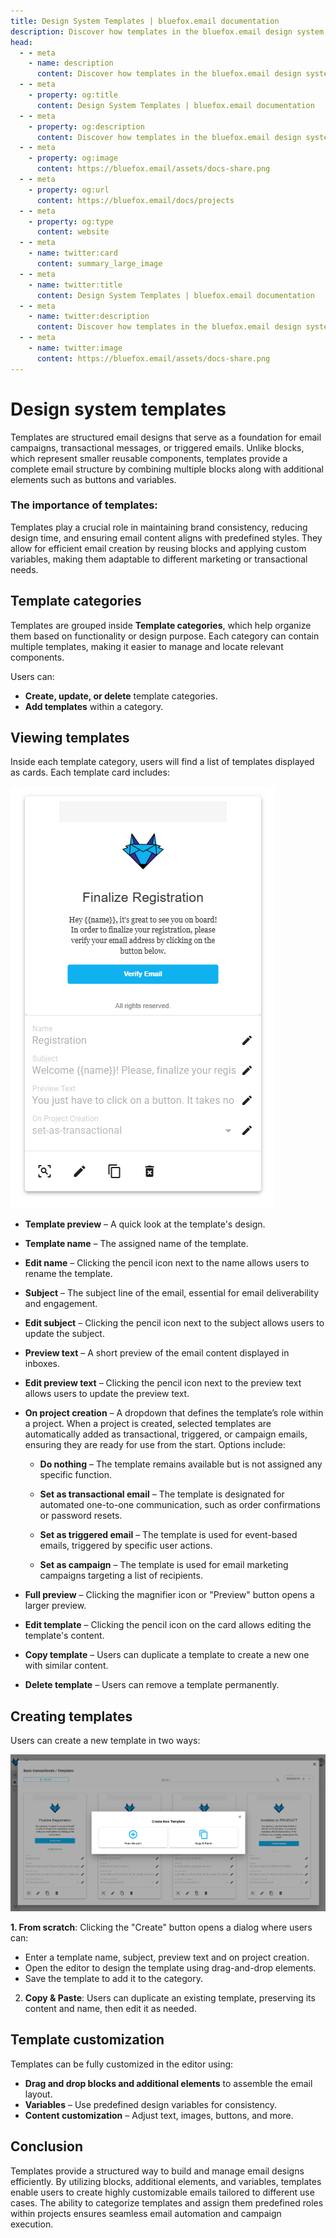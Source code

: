 ```yaml
---
title: Design System Templates | bluefox.email documentation
description: Discover how templates in the bluefox.email design system help you build structured, reusable email layouts. Combine blocks, define subjects, preview text, and set template behaviors to streamline email creation and project consistency.
head:
  - - meta
    - name: description
      content: Discover how templates in the bluefox.email design system help you build structured, reusable email layouts. Combine blocks, define subjects, preview text, and set template behaviors to streamline email creation and project consistency.
  - - meta
    - property: og:title
      content: Design System Templates | bluefox.email documentation
  - - meta
    - property: og:description
      content: Discover how templates in the bluefox.email design system help you build structured, reusable email layouts. Combine blocks, define subjects, preview text, and set template behaviors to streamline email creation and project consistency.
  - - meta
    - property: og:image
      content: https://bluefox.email/assets/docs-share.png
  - - meta
    - property: og:url
      content: https://bluefox.email/docs/projects
  - - meta
    - property: og:type
      content: website
  - - meta
    - name: twitter:card
      content: summary_large_image
  - - meta
    - name: twitter:title
      content: Design System Templates | bluefox.email documentation
  - - meta
    - name: twitter:description
      content: Discover how templates in the bluefox.email design system help you build structured, reusable email layouts. Combine blocks, define subjects, preview text, and set template behaviors to streamline email creation and project consistency.
  - - meta
    - name: twitter:image
      content: https://bluefox.email/assets/docs-share.png
---
```



# Design system templates

Templates are structured email designs that serve as a foundation for email campaigns, transactional messages, or triggered emails. Unlike blocks, which represent smaller reusable components, templates provide a complete email structure by combining multiple blocks along with additional elements such as buttons and variables.

### **The importance of templates**:

Templates play a crucial role in maintaining brand consistency, reducing design time, and ensuring email content aligns with predefined styles. They allow for efficient email creation by reusing blocks and applying custom variables, making them adaptable to different marketing or transactional needs.

## Template categories

Templates are grouped inside **Template categories**, which help organize them based on functionality or design purpose. Each category can contain multiple templates, making it easier to manage and locate relevant components.

Users can:

- **Create, update, or delete** template categories.
- **Add templates** within a category.

## Viewing templates

Inside each template category, users will find a list of templates displayed as cards. Each template card includes:

![A screenshot of the design system template card.](./design-system-template-card.webp)

- **Template preview** – A quick look at the template's design.
- **Template name** – The assigned name of the template.

- **Edit name** – Clicking the pencil icon next to the name allows users to rename the template.

- **Subject** – The subject line of the email, essential for email deliverability and engagement.

- **Edit subject** – Clicking the pencil icon next to the subject allows users to update the subject.

- **Preview text** – A short preview of the email content displayed in inboxes.

- **Edit preview text** – Clicking the pencil icon next to the preview text allows users to update the preview text.

- **On project creation** – A dropdown that defines the template’s role within a project. When a project is created, selected templates are automatically added as transactional, triggered, or campaign emails, ensuring they are ready for use from the start. Options include:

    - **Do nothing** – The template remains available but is not assigned any specific function.

    - **Set as transactional email** – The template is designated for automated one-to-one communication, such as order confirmations or password resets.

    - **Set as triggered email** – The template is used for event-based emails, triggered by specific user actions.

    - **Set as campaign** – The template is used for email marketing campaigns targeting a list of recipients.

- **Full preview** – Clicking the magnifier icon or "Preview" button opens a larger preview.
- **Edit template** – Clicking the pencil icon on the card allows editing the template's content.
- **Copy template** – Users can duplicate a template to create a new one with similar content.
- **Delete template** – Users can remove a template permanently.

## Creating templates

Users can create a new template in two ways:

![A screenshot of the design system create dialog card.](./design-system-template-create-dialog.webp)

**1. From scratch**: Clicking the "Create" button opens a dialog where users can:
- Enter a template name, subject, preview text and on project creation.
- Open the editor to design the template using drag-and-drop elements.
- Save the template to add it to the category.
2. **Copy & Paste**: Users can duplicate an existing template, preserving its content and name, then edit it as needed.


## Template customization

Templates can be fully customized in the editor using:

- **Drag and drop blocks and additional elements** to assemble the email layout.
- **Variables** – Use predefined design variables for consistency.
- **Content customization** – Adjust text, images, buttons, and more.

## Conclusion

Templates provide a structured way to build and manage email designs efficiently. By utilizing blocks, additional elements, and variables, templates enable users to create highly customizable emails tailored to different use cases. The ability to categorize templates and assign them predefined roles within projects ensures seamless email automation and campaign execution.
